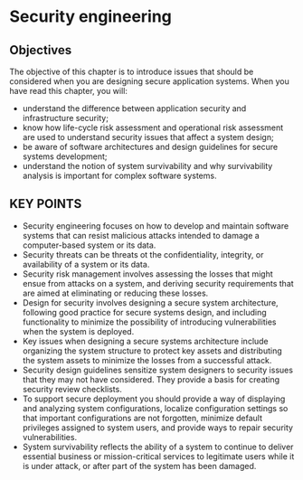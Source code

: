 # Security engineering

## Objectives

The objective of this chapter is to introduce issues that should be considered when you are designing secure application systems. When you have read this chapter, you will:

- understand the difference between application security and infrastructure security;
- know how life-cycle risk assessment and operational risk assessment are used to understand security issues that affect a system design;
- be aware of software architectures and design guidelines for secure systems development;
- understand the notion of system survivability and why survivability analysis is important for complex software systems.

## KEY POINTS

- Security engineering focuses on how to develop and maintain software systems that can resist malicious attacks intended to damage a computer-based system or its data.
- Security threats can be threats ot the confidentiality, integrity, or availability of a system or its data.
- Security risk management involves assessing the losses that might ensue from attacks on a system, and deriving security requirements that are aimed at eliminating or reducing these losses.
- Design for security involves designing a secure system architecture, following good practice for secure systems design, and including functionality to minimize the possibility of introducing vulnerabilities when the system is deployed.
- Key issues when designing a secure systems architecture include organizing the system structure to protect key assets and distributing the system assets to minimize the losses from a successful attack.
- Security design guidelines sensitize system designers to security issues that they may not have considered. They provide a basis for creating security review checklists.
- To support secure deployment you should provide a way of displaying and analyzing system configurations, localize configuration settings so that important configurations are not forgotten, minimize default privileges assigned to system users, and provide ways to repair security vulnerabilities.
- System survivability reflects the ability of a system to continue to deliver essential business or mission-critical services to legitimate users while it is under attack, or after part of the system has been damaged.